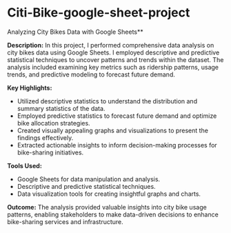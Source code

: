 # Citi-Bike-google-sheet-project
Analyzing City Bikes Data with Google Sheets**

**Description:**
In this project, I performed comprehensive data analysis on city bikes data using Google Sheets. I employed descriptive and predictive statistical techniques to uncover patterns and trends within the dataset. The analysis included examining key metrics such as ridership patterns, usage trends, and predictive modeling to forecast future demand.

**Key Highlights:**
- Utilized descriptive statistics to understand the distribution and summary statistics of the data.
- Employed predictive statistics to forecast future demand and optimize bike allocation strategies.
- Created visually appealing graphs and visualizations to present the findings effectively.
- Extracted actionable insights to inform decision-making processes for bike-sharing initiatives.

**Tools Used:**
- Google Sheets for data manipulation and analysis.
- Descriptive and predictive statistical techniques.
- Data visualization tools for creating insightful graphs and charts.

**Outcome:**
The analysis provided valuable insights into city bike usage patterns, enabling stakeholders to make data-driven decisions to enhance bike-sharing services and infrastructure.
